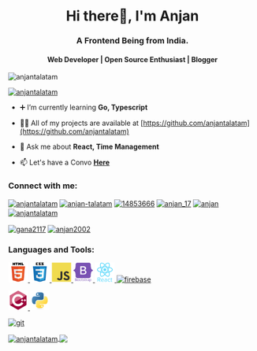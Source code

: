 
<h1 align="center">Hi there👋, I'm Anjan</h1>
<h3 align="center">A Frontend Being from India.</h3>
<h4 align="center">Web Developer | Open Source Enthusiast | Blogger</h4>

<p align="left"> <img src="https://komarev.com/ghpvc/?username=anjantalatam&label=Profile%20views&color=0e75b6&style=flat" alt="anjantalatam" /> </p>

<p align="left"> <a href="https://twitter.com/anjantalatam" target="blank"><img src="https://img.shields.io/twitter/follow/anjantalatam?logo=twitter&style=for-the-badge" alt="anjantalatam" /></a> </p>

- ➕ I’m currently learning **Go, Typescript**

- 👨‍💻 All of my projects are available at [https://github.com/anjantalatam](https://github.com/anjantalatam)

- 💬 Ask me about **React, Time Management**

- 📫 Let's have a Convo **<a href="https://twitter.com/messages/compose?recipient_id=1289945210852581376" target="_blank"> Here </a>**

<h3 align="left">Connect with me:</h3>
<p align="left">
 <a href="https://twitter.com/anjantalatam" target="blank"><img align="center" src="https://raw.githubusercontent.com/rahuldkjain/github-profile-readme-generator/master/src/images/icons/Social/twitter.svg" alt="anjantalatam" height="30" width="40" /></a>
  <a href="https://linkedin.com/in/anjan-talatam" target="blank"><img align="center" src="https://raw.githubusercontent.com/rahuldkjain/github-profile-readme-generator/master/src/images/icons/Social/linked-in-alt.svg" alt="anjan-talatam" height="30" width="40" /></a>
  <a href="https://stackoverflow.com/users/14853666" target="blank"><img align="center" src="https://raw.githubusercontent.com/rahuldkjain/github-profile-readme-generator/master/src/images/icons/Social/stack-overflow.svg" alt="14853666" height="30" width="40" /></a>
  <a href="https://codepen.io/anjan_17" target="blank"><img align="center" src="https://raw.githubusercontent.com/rahuldkjain/github-profile-readme-generator/master/src/images/icons/Social/codepen.svg" alt="anjan_17" height="30" width="40" /></a>
  <a href="https://codesandbox.com/anjan" target="blank"><img align="center" src="https://cdn.jsdelivr.net/npm/simple-icons@3.0.1/icons/codesandbox.svg" alt="anjan" height="30" width="40" /></a>
    <a href="https://instagram.com/anjantalatam" target="blank"><img align="center" src="https://raw.githubusercontent.com/rahuldkjain/github-profile-readme-generator/master/src/images/icons/Social/instagram.svg" alt="anjantalatam" height="30" width="40" /></a>


<a href="https://www.hackerrank.com/gana2117" target="blank"><img align="center" src="https://raw.githubusercontent.com/rahuldkjain/github-profile-readme-generator/master/src/images/icons/Social/hackerrank.svg" alt="gana2117" height="30" width="40" /></a>
<a href="https://codeforces.com/profile/anjan2002" target="blank"><img align="center" src="https://cdn.jsdelivr.net/npm/simple-icons@3.0.1/icons/codeforces.svg" alt="anjan2002" height="30" width="40" /></a>
</p>

<h3 align="left">Languages and Tools:</h3>
<p align="left"> 
  <a href="https://www.w3.org/html/" target="_blank"> <img src="https://raw.githubusercontent.com/devicons/devicon/master/icons/html5/html5-original-wordmark.svg" alt="html5" width="40" height="40"/> </a> 
  <a href="https://www.w3schools.com/css/" target="_blank"> <img src="https://raw.githubusercontent.com/devicons/devicon/master/icons/css3/css3-original-wordmark.svg" alt="css3" width="40" height="40"/> </a> 
 <a href="https://developer.mozilla.org/en-US/docs/Web/JavaScript" target="_blank"> <img src="https://raw.githubusercontent.com/devicons/devicon/master/icons/javascript/javascript-original.svg" alt="javascript" width="40" height="40"/> </a> 
<a href="https://getbootstrap.com" target="_blank"> <img src="https://raw.githubusercontent.com/devicons/devicon/master/icons/bootstrap/bootstrap-plain-wordmark.svg" alt="bootstrap" width="40" height="40"/> </a> 
  <a href="https://reactjs.org/" target="_blank"> <img src="https://raw.githubusercontent.com/devicons/devicon/master/icons/react/react-original-wordmark.svg" alt="react" width="40" height="40"/> </a> 
 <a href="https://firebase.google.com/" target="_blank" rel="noreferrer"> <img src="https://www.vectorlogo.zone/logos/firebase/firebase-icon.svg" alt="firebase" width="40" height="40"/> </a>
  
<a href="https://www.w3schools.com/cpp/" target="_blank"> <img src="https://raw.githubusercontent.com/devicons/devicon/master/icons/cplusplus/cplusplus-original.svg" alt="cplusplus" width="40" height="40"/> </a> 
  <a href="https://www.python.org" target="_blank"> <img src="https://raw.githubusercontent.com/devicons/devicon/master/icons/python/python-original.svg" alt="python" width="40" height="40"/> </a> 

<a href="https://git-scm.com/" target="_blank"> <img src="https://www.vectorlogo.zone/logos/git-scm/git-scm-icon.svg" alt="git" width="40" height="40"/> </a> 
</p>


<a href="https://github.com/anjantalatam/anjantalatam">
 <img align="center" src="https://github-readme-stats.vercel.app/api?username=anjantalatam&show_icons=true&line_height=27&locale=en&title_color=ffffff&text_color=c9cacc&icon_color=2bbc8a&bg_color=1d1f21" alt="anjantalatam" />
 </a>
<a href="https://github.com/anjantalatam/anjantalatam">
<img align="center" src="https://github-readme-stats.vercel.app/api/top-langs/?username=anjantalatam&hide=tex&title_color=ffffff&text_color=c9cacc&icon_color=2bbc8a&bg_color=1d1f21&langs_count=3" />
 </a>
 
